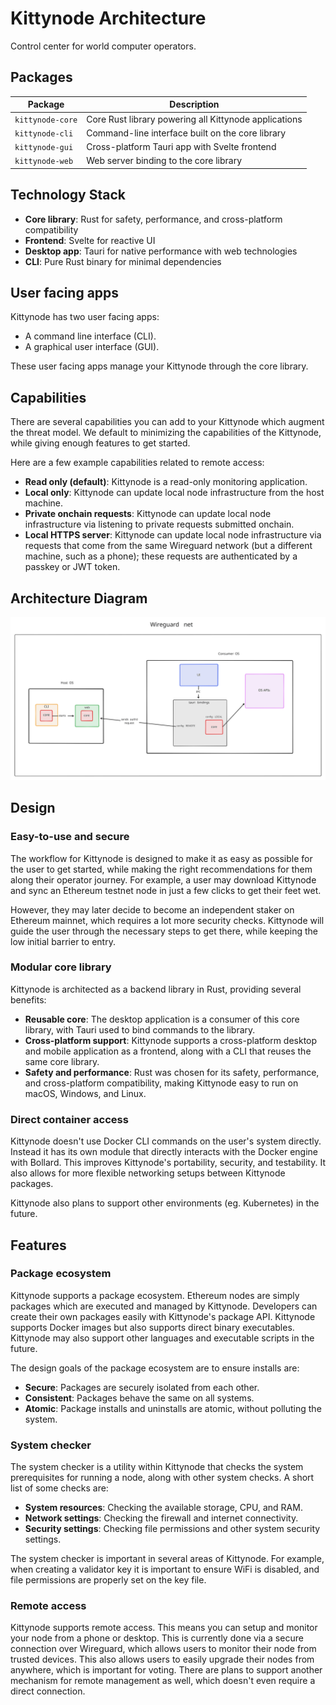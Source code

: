 # Kittynode Architecture

Control center for world computer operators.

## Packages

| Package | Description |
| --- | --- |
| `kittynode-core` | Core Rust library powering all Kittynode applications |
| `kittynode-cli` | Command-line interface built on the core library |
| `kittynode-gui` | Cross-platform Tauri app with Svelte frontend |
| `kittynode-web` | Web server binding to the core library |

## Technology Stack

- **Core library**: Rust for safety, performance, and cross-platform compatibility
- **Frontend**: Svelte for reactive UI
- **Desktop app**: Tauri for native performance with web technologies
- **CLI**: Pure Rust binary for minimal dependencies

## User facing apps

Kittynode has two user facing apps:

- A command line interface (CLI).
- A graphical user interface (GUI).

These user facing apps manage your Kittynode through the core library.

## Capabilities

There are several capabilities you can add to your Kittynode which augment the threat model. We default to minimizing the capabilities of the Kittynode, while giving enough features to get started.

Here are a few example capabilities related to remote access:

- **Read only (default)**: Kittynode is a read-only monitoring application.
- **Local only**: Kittynode can update local node infrastructure from the host machine.
- **Private onchain requests**: Kittynode can update local node infrastructure via listening to private requests submitted onchain.
- **Local HTTPS server**: Kittynode can update local node infrastructure via requests that come from the same Wireguard network (but a different machine, such as a phone); these requests are authenticated by a passkey or JWT token.

## Architecture Diagram

![Kittynode architecture diagram](./assets/diagrams/diagram.svg)

## Design

### Easy-to-use and secure

The workflow for Kittynode is designed to make it as easy as possible for the user to get started, while making the right recommendations for them along their operator journey. For example, a user may download Kittynode and sync an Ethereum testnet node in just a few clicks to get their feet wet.

However, they may later decide to become an independent staker on Ethereum mainnet, which requires a lot more security checks. Kittynode will guide the user through the necessary steps to get there, while keeping the low initial barrier to entry.

### Modular core library

Kittynode is architected as a backend library in Rust, providing several benefits:

- **Reusable core**: The desktop application is a consumer of this core library, with Tauri used to bind commands to the library.
- **Cross-platform support**: Kittynode supports a cross-platform desktop and mobile application as a frontend, along with a CLI that reuses the same core library.
- **Safety and performance**: Rust was chosen for its safety, performance, and cross-platform compatibility, making Kittynode easy to run on macOS, Windows, and Linux.

### Direct container access

Kittynode doesn't use Docker CLI commands on the user's system directly. Instead it has its own module that directly interacts with the Docker engine with Bollard. This improves Kittynode's portability, security, and testability. It also allows for more flexible networking setups between Kittynode packages.

Kittynode also plans to support other environments (eg. Kubernetes) in the future.

## Features

### Package ecosystem

Kittynode supports a package ecosystem. Ethereum nodes are simply packages which are executed and managed by Kittynode. Developers can create their own packages easily with Kittynode's package API. Kittynode supports Docker images but also supports direct binary executables. Kittynode may also support other languages and executable scripts in the future.

The design goals of the package ecosystem are to ensure installs are:

- **Secure**: Packages are securely isolated from each other.
- **Consistent**: Packages behave the same on all systems.
- **Atomic**: Package installs and uninstalls are atomic, without polluting the system.

### System checker

The system checker is a utility within Kittynode that checks the system prerequisites for running a node, along with other system checks. A short list of some checks are:

- **System resources**: Checking the available storage, CPU, and RAM.
- **Network settings**: Checking the firewall and internet connectivity.
- **Security settings**: Checking file permissions and other system security settings.

The system checker is important in several areas of Kittynode. For example, when creating a validator key it is important to ensure WiFi is disabled, and file permissions are properly set on the key file.

### Remote access

Kittynode supports remote access. This means you can setup and monitor your node from a phone or desktop. This is currently done via a secure connection over Wireguard, which allows users to monitor their node from trusted devices. This also allows users to easily upgrade their nodes from anywhere, which is important for voting. There are plans to support another mechanism for remote management as well, which doesn't even require a direct connection.

